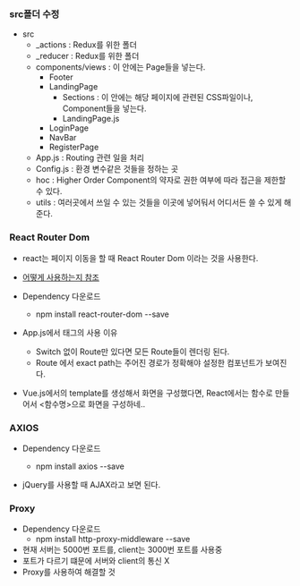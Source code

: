 ### src폴더 수정

- src
  - \_actions : Redux를 위한 폴더
  - \_reducer : Redux를 위한 폴더
  - components/views : 이 안에는 Page들을 넣는다.
    - Footer
    - LandingPage
      - Sections : 이 안에는 해당 페이지에 관련된 CSS파일이나, Component들을 넣는다.
      - LandingPage.js
    - LoginPage
    - NavBar
    - RegisterPage
  - App.js : Routing 관련 일을 처리
  - Config.js : 환경 변수같은 것들을 정하는 곳
  - hoc : Higher Order Component의 약자로 권한 여부에 따라 접근을 제한할 수 있다.
  - utils : 여러곳에서 쓰일 수 있는 것들을 이곳에 넣어둬서 어디서든 쓸 수 있게 해준다.

### React Router Dom

- react는 페이지 이동을 할 때 React Router Dom 이라는 것을 사용한다.
- [어떻게 사용하는지 참조](https://reactrouter.com/web/example/basic)
- Dependency 다운로드

  - npm install react-router-dom --save

- App.js에서 <Switch> 태그의 사용 이유
  - Switch 없이 Route만 있다면 모든 Route들이 렌더링 된다.
  - Route 에서 exact path는 주어진 경로가 정확해야 설정한 컴포넌트가 보여진다.
- Vue.js에서의 template를 생성해서 화면을 구성했다면, React에서는 함수로 만들어서 <함수명>으로 화면을 구성하네..

### AXIOS

- Dependency 다운로드

  - npm install axios --save

- jQuery를 사용할 때 AJAX라고 보면 된다.

### Proxy

- Dependency 다운로드
  - npm install http-proxy-middleware --save
- 현재 서버는 5000번 포트를, client는 3000번 포트를 사용중
- 포트가 다르기 떄문에 서버와 client의 통신 X
- Proxy를 사용하여 해결할 것
